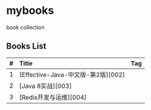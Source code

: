 # mybooks
book collection

##  Books List

| #    | Title                                    | Tag                                      |
| :--- | :--------------------------------------- | :--------------------------------------- |
| 1    | [Effective-Java-中文版-第2版][002]                   |                 |
| 2    | [Java 8实战][003] |  |
| 3    | [Redis开发与运维][004]       |  |
